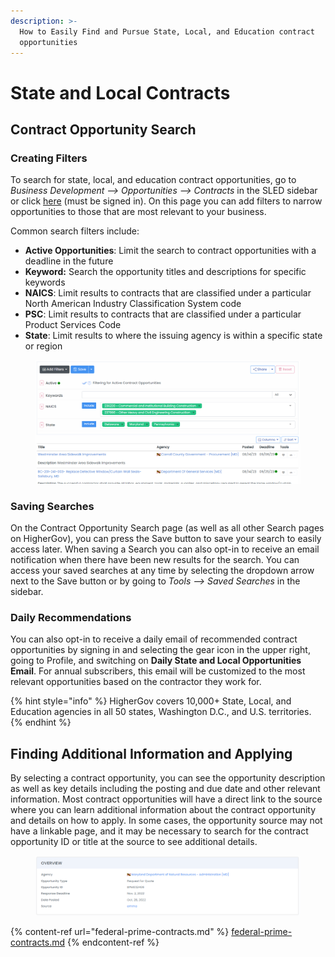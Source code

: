 ```yaml
---
description: >-
  How to Easily Find and Pursue State, Local, and Education contract
  opportunities
---
```


# State and Local Contracts

## Contract Opportunity Search

### Creating Filters

To search for state, local, and education contract opportunities, go to _Business Development --> Opportunities --> Contracts_ in the SLED sidebar or click [here](https://www.highergov.com/sl/contract-opportunity/) (must be signed in).  On this page you can add filters to narrow opportunities to those that are most relevant to your business. &#x20;

Common search filters include:

* **Active Opportunities**: Limit the search to contract opportunities with a deadline in the future&#x20;
* **Keyword:** Search the opportunity titles and descriptions for specific keywords
* **NAICS**: Limit results to contracts that are classified under a particular North American Industry Classification System code
* **PSC**: Limit results to contracts that are classified under a particular Product Services Code
* **State**: Limit results to where the issuing agency is within a specific state or region

<figure><img src="../.gitbook/assets/image (5) (1) (1).png" alt=""><figcaption></figcaption></figure>

### Saving Searches

On the Contract Opportunity Search page (as well as all other Search pages on HigherGov), you can press the Save button to save your search to easily access later.  When saving a Search you can also opt-in to receive an email notification when there have been new results for the search.  You can access your saved searches at any time by selecting the dropdown arrow next to the Save button or by going to _Tools --> Saved Searches_ in the sidebar.

### Daily Recommendations

You can also opt-in to receive a daily email of recommended contract opportunities by signing in and selecting the gear icon in the upper right, going to Profile, and switching on **Daily State and Local Opportunities Email**.  For annual subscribers, this email will be customized to the most relevant opportunities based on the contractor they work for.

{% hint style="info" %}
HigherGov covers 10,000+ State, Local, and Education agencies in all 50 states, Washington D.C., and U.S. territories.
{% endhint %}

## Finding Additional Information and Applying

By selecting a contract opportunity, you can see the opportunity description as well as key details including the posting and due date and other relevant information.  Most contract opportunities will have a direct link to the source where you can learn additional information about the contract opportunity and details on how to apply.  In some cases, the opportunity source may not have a linkable page, and it may be necessary to search for the contract opportunity ID or title at the source to see additional details.

<figure><img src="../.gitbook/assets/screenshot2.png" alt=""><figcaption></figcaption></figure>



{% content-ref url="federal-prime-contracts.md" %}
[federal-prime-contracts.md](federal-prime-contracts.md)
{% endcontent-ref %}
